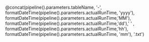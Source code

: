 @concat(pipeline().parameters.tableName, '-', formatDateTime(pipeline().parameters.actualRunTime, 'yyyy'), formatDateTime(pipeline().parameters.actualRunTime,'MM'), formatDateTime(pipeline().parameters.actualRunTime,'dd'),' ' , formatDateTime(pipeline().parameters.actualRunTime,'hh'), formatDateTime(pipeline().parameters.actualRunTime, 'mm'), '.txt')